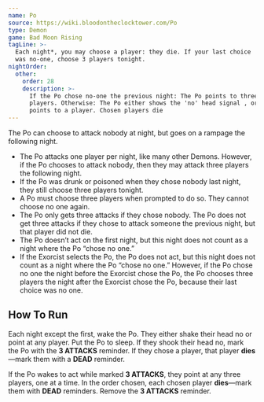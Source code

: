 ```yaml
---
name: Po
source: https://wiki.bloodontheclocktower.com/Po
type: Demon
game: Bad Moon Rising
tagLine: >-
  Each night*, you may choose a player: they die. If your last choice
  was no-one, choose 3 players tonight.
nightOrder:
  other:
    order: 28
    description: >-
      If the Po chose no-one the previous night: The Po points to three
      players. Otherwise: The Po either shows the 'no' head signal , or
      points to a player. Chosen players die
---
```


The Po can choose to attack nobody at night, but goes on a rampage the
following night.

- The Po attacks one player per night, like many other Demons. However,
  if the Po chooses to attack nobody, then they may attack three players
  the following night.
- If the Po was drunk or poisoned when they chose nobody last night,
  they still choose three players tonight.
- A Po must choose three players when prompted to do so. They cannot
  choose no one again.
- The Po only gets three attacks if they chose nobody. The Po does not
  get three attacks if they chose to attack someone the previous night,
  but that player did not die.
- The Po doesn’t act on the first night, but this night does not count
  as a night where the Po “chose no one.”
- If the Exorcist selects the Po, the Po does not act, but this night
  does not count as a night where the Po “chose no one.” However, if the
  Po chose no one the night before the Exorcist chose the Po, the Po
  chooses three players the night after the Exorcist chose the Po,
  because their last choice was no one.

## How To Run

Each night except the first, wake the Po. They either shake their head
no or point at any player. Put the Po to sleep. If they shook their head
no, mark the Po with the **3 ATTACKS** reminder. If they chose a player,
that player **dies**—mark them with a **DEAD** reminder.

If the Po wakes to act while marked **3 ATTACKS**, they point at any
three players, one at a time. In the order chosen, each chosen player
**dies**—mark them with **DEAD** reminders. Remove the **3 ATTACKS**
reminder.
